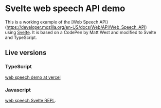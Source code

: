 # Svelte web speech API demo

This is a working example of the [Web Speech API}(https://developer.mozilla.org/en-US/docs/Web/API/Web_Speech_API) using [Svelte](http://svelte.dev). It is based on a CodePen by Matt West and modified to Svelte and TypeScript.


## Live versions
### TypeScript
[web speech demo at vercel](https://web-speech.vercel.app/)
### Javascript
[web speech Svelte REPL](https://svelte.dev/repl/b1dd771bc0554184bedf2ea2f4c4a47e?version=4.2.0).